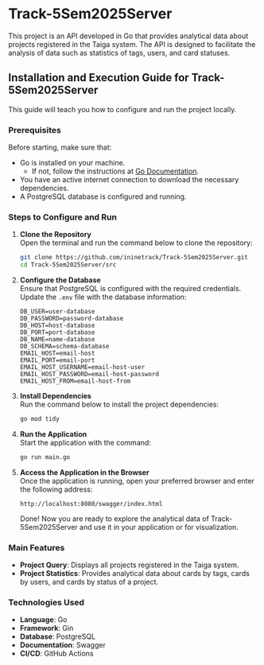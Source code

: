 # Track-5Sem2025Server

This project is an API developed in Go that provides analytical data about projects registered in the Taiga system. The API is designed to facilitate the analysis of data such as statistics of tags, users, and card statuses.

## Installation and Execution Guide for Track-5Sem2025Server

This guide will teach you how to configure and run the project locally.

### Prerequisites

Before starting, make sure that:

- Go is installed on your machine.
  - If not, follow the instructions at [Go Documentation](https://go.dev/doc/install).
- You have an active internet connection to download the necessary dependencies.
- A PostgreSQL database is configured and running.

### Steps to Configure and Run

1. **Clone the Repository**  
   Open the terminal and run the command below to clone the repository:

   ```bash
   git clone https://github.com/ininetrack/Track-5Sem2025Server.git
   cd Track-5Sem2025Server/src
   ```

2. **Configure the Database**  
   Ensure that PostgreSQL is configured with the required credentials. Update the `.env` file with the database information:

   ```env
   DB_USER=user-database
   DB_PASSWORD=password-database
   DB_HOST=host-database
   DB_PORT=port-database
   DB_NAME=name-database
   DB_SCHEMA=schema-database
   EMAIL_HOST=email-host
   EMAIL_PORT=email-port
   EMAIL_HOST_USERNAME=email-host-user
   EMAIL_HOST_PASSWORD=email-host-password
   EMAIL_HOST_FROM=email-host-from
   ```

3. **Install Dependencies**  
   Run the command below to install the project dependencies:

   ```bash
   go mod tidy
   ```

4. **Run the Application**  
   Start the application with the command:

   ```bash
   go run main.go
   ```

5. **Access the Application in the Browser**  
   Once the application is running, open your preferred browser and enter the following address:

   ```
   http://localhost:8080/swagger/index.html
   ```

   Done! Now you are ready to explore the analytical data of Track-5Sem2025Server and use it in your application or for visualization.

### Main Features

- **Project Query**: Displays all projects registered in the Taiga system.
- **Project Statistics**: Provides analytical data about cards by tags, cards by users, and cards by status of a project.

### Technologies Used

- **Language**: Go
- **Framework**: Gin
- **Database**: PostgreSQL
- **Documentation**: Swagger
- **CI/CD**: GitHub Actions

